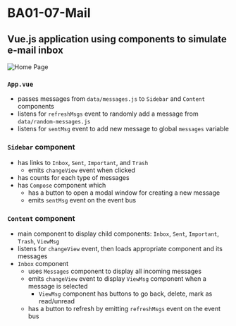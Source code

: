 # BA01-07-Mail
## Vue.js application using components to simulate e-mail inbox

![Home Page](../assets/a.png?raw=true)

### `App.vue`
- passes messages from `data/messages.js` to `Sidebar` and `Content` components
- listens for `refreshMsgs` event to randomly add a message from `data/random-messages.js`
- listens for `sentMsg` event to add new message to global `messages` variable

### `Sidebar` component
- has links to `Inbox`, `Sent`, `Important`, and `Trash`
  - emits `changeView` event when clicked
- has counts for each type of messages
- has `Compose` component which
  - has a button to open a modal window for creating a new message
  - emits `sentMsg` event on the event bus

### `Content` component
- main component to display child components: `Inbox`, `Sent`, `Important`, `Trash`, `ViewMsg`
- listens for `changeView` event, then loads appropriate component and its messages
- `Inbox` component
  - uses `Messages` component to display all incoming messages
  - emits `changeView` event to display `ViewMsg` component when a message is selected 
    - `ViewMsg` component has buttons to go back, delete, mark as read/unread
  - has a button to refresh by emitting `refreshMsgs` event on the event bus
    
